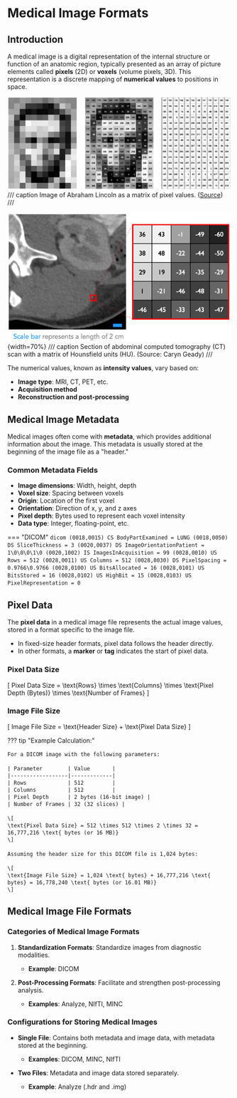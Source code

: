 # Medical Image Formats

## Introduction

A medical image is a digital representation of the internal structure or
function of an anatomic region, typically presented as an array of picture
elements called **pixels** (2D) or **voxels** (volume pixels, 3D). This representation is a
discrete mapping of **numerical values** to positions in space.

![Three panels explaining what pixels are. The first shows a low resolution black and white photo of Abraham Lincoln, the second has numerical pixel values overlaid as a matrix, and the third is just the pixel value matrix.](images/image-of-Abraham-Lincoln-as-a-matrix-of-pixel-values_W640.jpg)
/// caption
Image of Abraham Lincoln as a matrix of pixel values. ([Source](https://doi.org/10.1093/llc/fqy085))
///

![Subsection of an abodminal CT scan with a red square over an edge of an organ expanded out to a matrix to show the numerical values in that part of the image.](images/medical_image_pixels.png){width=70%}
/// caption
Section of abdominal computed tomography (CT) scan with a matrix of Hounsfield units (HU). (Source: Caryn Geady)
///

The numerical values, known as **intensity values**, vary based on:

- **Image type**: MRI, CT, PET, etc.
- **Acquisition method**
- **Reconstruction and post-processing**

## Medical Image Metadata

Medical images often come with **metadata**, which provides additional
information about the image. This metadata is usually stored at the beginning of
the image file as a "header."

### Common Metadata Fields

- **Image dimensions**: Width, height, depth
- **Voxel size**: Spacing between voxels
- **Origin**: Location of the first voxel
- **Orientation**: Direction of x, y, and z axes
- **Pixel depth**: Bytes used to represent each voxel intensity
- **Data type**: Integer, floating-point, etc.

=== "DICOM"
    ``` dicom
    (0018,0015) CS BodyPartExamined = LUNG
    (0018,0050) DS SliceThickness = 3
    (0020,0037) DS ImageOrientationPatient = 1\0\0\0\1\0
    (0020,1002) IS ImagesInAcquisition = 99
    (0028,0010) US Rows = 512
    (0028,0011) US Columns = 512
    (0028,0030) DS PixelSpacing = 0.9766\0.9766
    (0028,0100) US BitsAllocated = 16
    (0028,0101) US BitsStored = 16
    (0028,0102) US HighBit = 15
    (0028,0103) US PixelRepresentation = 0
    ```

## Pixel Data

The **pixel data** in a medical image file represents the actual image values,
stored in a format specific to the image file.

- In fixed-size header formats, pixel data follows the header directly.
- In other formats, a **marker** or **tag** indicates the start of pixel data.

### **Pixel Data Size**

\[
Pixel Data Size = \text{Rows} \times \text{Columns} \times
\text{Pixel Depth (Bytes)} \times \text{Number of Frames}
\]

### **Image File Size**

\[
Image File Size = \text{Header Size} + \text{Pixel Data Size}
\]

??? tip "Example Calculation:"

    For a DICOM image with the following parameters:

    | Parameter        | Value       |
    |------------------|-------------|
    | Rows             | 512         |
    | Columns          | 512         |
    | Pixel Depth      | 2 bytes (16-bit image) |
    | Number of Frames | 32 (32 slices) |

    \[
    \text{Pixel Data Size} = 512 \times 512 \times 2 \times 32 = 16,777,216 \text{ bytes (or 16 MB)}
    \]

    Assuming the header size for this DICOM file is 1,024 bytes:

    \[
    \text{Image File Size} = 1,024 \text{ bytes} + 16,777,216 \text{ bytes} = 16,778,240 \text{ bytes (or 16.01 MB)}
    \]

## Medical Image File Formats

### Categories of Medical Image Formats

1. **Standardization Formats**: Standardize images from diagnostic modalities.
    - **Example**: DICOM

2. **Post-Processing Formats**: Facilitate and strengthen post-processing analysis.
    - **Examples**: Analyze, NIfTI, MINC

### Configurations for Storing Medical Images

- **Single File**: Contains both metadata and image data, with metadata stored
  at the beginning.
    - **Examples**: DICOM, MINC, NIfTI

- **Two Files**: Metadata and image data stored separately.
    - **Example**: Analyze (.hdr and .img)
